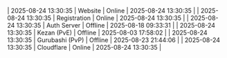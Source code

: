 | 2025-08-24 13:30:35 | Website | Online | 2025-08-24 13:30:35 |
| 2025-08-24 13:30:35 | Registration | Online | 2025-08-24 13:30:35 |
| 2025-08-24 13:30:35 | Auth Server | Offline | 2025-08-18 09:33:31 |
| 2025-08-24 13:30:35 | Kezan (PvE) | Offline | 2025-08-03 17:58:02 |
| 2025-08-24 13:30:35 | Gurubashi (PvP) | Offline | 2025-08-23 21:44:06 |
| 2025-08-24 13:30:35 | Cloudflare | Online | 2025-08-24 13:30:35 |

